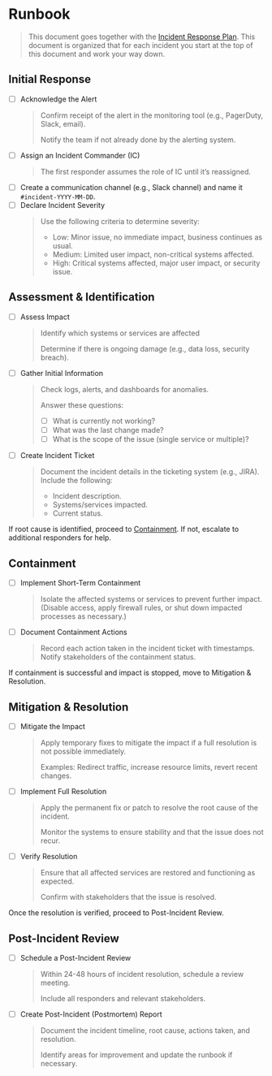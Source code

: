 # Runbook

> This document goes together with the [Incident Response Plan](incident-response/incident-response-plan.md). This document is organized that for each incident you start at the top of this document and work your way down.

## Initial Response

- [ ] Acknowledge the Alert
  > Confirm receipt of the alert in the monitoring tool (e.g., PagerDuty, Slack, email).
  >
  > Notify the team if not already done by the alerting system.
- [ ] Assign an Incident Commander (IC)
  > The first responder assumes the role of IC until it’s reassigned.
- [ ] Create a communication channel (e.g., Slack channel) and name it `#incident-YYYY-MM-DD`.
- [ ] Declare Incident Severity
  > Use the following criteria to determine severity:
  > - Low: Minor issue, no immediate impact, business continues as usual.
  > - Medium: Limited user impact, non-critical systems affected.
  > - High: Critical systems affected, major user impact, or security issue.

## Assessment & Identification

- [ ] Assess Impact
  > Identify which systems or services are affected
  >
  > Determine if there is ongoing damage (e.g., data loss, security breach).

- [ ] Gather Initial Information
  > Check logs, alerts, and dashboards for anomalies.
  >
  > Answer these questions:
  > - [ ] What is currently not working?
  > - [ ] What was the last change made?
  > - [ ] What is the scope of the issue (single service or multiple)?

- [ ] Create Incident Ticket
  > Document the incident details in the ticketing system (e.g., JIRA). Include the following:
  > - Incident description.
  > - Systems/services impacted.
  > - Current status.

If root cause is identified, proceed to [Containment](#containment). If not, escalate to additional responders for help.

## Containment

- [ ] Implement Short-Term Containment
  > Isolate the affected systems or services to prevent further impact. (Disable access, apply firewall rules, or shut down impacted processes as necessary.)
- [ ] Document Containment Actions
  > Record each action taken in the incident ticket with timestamps.
Notify stakeholders of the containment status.

If containment is successful and impact is stopped, move to Mitigation & Resolution.

## Mitigation & Resolution

- [ ] Mitigate the Impact
  > Apply temporary fixes to mitigate the impact if a full resolution is not possible immediately.
  >
  > Examples: Redirect traffic, increase resource limits, revert recent changes.

- [ ] Implement Full Resolution
  > Apply the permanent fix or patch to resolve the root cause of the incident.
  >
  > Monitor the systems to ensure stability and that the issue does not recur.

- [ ] Verify Resolution
  > Ensure that all affected services are restored and functioning as expected.
  >
  > Confirm with stakeholders that the issue is resolved.

Once the resolution is verified, proceed to Post-Incident Review.

## Post-Incident Review

- [ ] Schedule a Post-Incident Review

  > Within 24-48 hours of incident resolution, schedule a review meeting.
  >
  > Include all responders and relevant stakeholders.

- [ ] Create Post-Incident (Postmortem) Report

  > Document the incident timeline, root cause, actions taken, and resolution.
  >
  > Identify areas for improvement and update the runbook if necessary.

